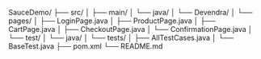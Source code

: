 SauceDemo/
├── src/
│   ├── main/
│       └── java/
│           └── Devendra/
│               └── pages/
│                    ├── LoginPage.java
│                    ├── ProductPage.java
│                    ├── CartPage.java
│                    ├── CheckoutPage.java
│                    └── ConfirmationPage.java
│   └── test/
│       └── java/
│           └── tests/
│               ├── AllTestCases.java
│               └── BaseTest.java
├── pom.xml
└── README.md
